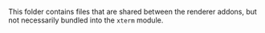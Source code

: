 This folder contains files that are shared between the renderer addons, but not necessarily bundled into the `xterm` module.
